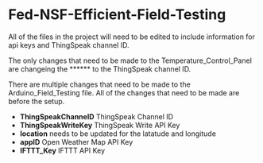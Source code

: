 # Fed-NSF-Efficient-Field-Testing
All of the files in the project will need to be edited to include information for api keys and ThingSpeak channel ID.

The only changes that need to be made to the Temperature_Control_Panel are changeing the ****** to the ThingSpeak channel ID.

There are multiple changes that need to be made to the Arduino_Field_Testing file. All of the changes that need to be made are before the setup.
- **ThingSpeakChannelD** ThingSpeak Channel ID
- **ThingSpeakWriteKey** ThingSpeak Write API Key
- **location** needs to be updated for the latatude and longitude
- **appID** Open Weather Map API Key
- **IFTTT_Key** IFTTT API Key
